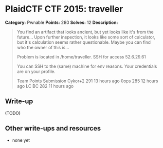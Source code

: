 # PlaidCTF CTF 2015: traveller

**Category:** Pwnable
**Points:** 280
**Solves:** 12
**Description:**

> You find an artifact that looks ancient, but yet looks like it's from the future... Upon further inspection, it looks like some sort of calculator, but it's calculation seems rather questionable. Maybe you can find who the owner of this is... 
> 
> Problem is located in /home/traveller. SSH for access 52.6.29.61
> 
> You can SSH to the (same) machine for env reasons. Your credentials are on your profile.
> 
> 
> Team	Points	Submission
> Cykor+2	291	13 hours ago
> 0ops	285	12 hours ago
> LC BC	282	11 hours ago

## Write-up

(TODO)

## Other write-ups and resources

* none yet